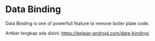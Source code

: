 # Data Binding 
Data Binding is one of powerfull feature to remove boiler plate code.

Artiker lengkap ada disini: https://belajar-android.com/data-binding/
